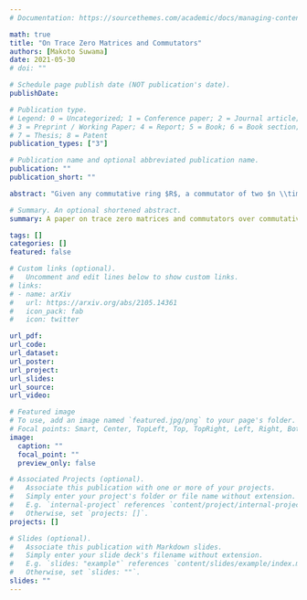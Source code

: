 ```yaml
---
# Documentation: https://sourcethemes.com/academic/docs/managing-content/

math: true
title: "On Trace Zero Matrices and Commutators"
authors: [Makoto Suwama]
date: 2021-05-30
# doi: ""

# Schedule page publish date (NOT publication's date).
publishDate:

# Publication type.
# Legend: 0 = Uncategorized; 1 = Conference paper; 2 = Journal article;
# 3 = Preprint / Working Paper; 4 = Report; 5 = Book; 6 = Book section;
# 7 = Thesis; 8 = Patent
publication_types: ["3"]

# Publication name and optional abbreviated publication name.
publication: ""
publication_short: ""

abstract: "Given any commutative ring $R$, a commutator of two $n \\times n$ matrices over $R$ has trace $0$. In this paper, we study the converse: whether every $n \\times n$ trace $0$ matrix is a commutator. We show that if $R$ is a Be&#769;zout domain with algebraically closed quotient field, then every $n \\times n$ trace $0$ matrix is a commutator. We also show that if $R$ is a regular ring with large enough Krull dimension relative to $n$, then there exist a $n \\times n$ trace $0$ matrix that is not a commutator. This improves on a result of Lissner by increasing the size of the matrix allowed for a fixed $R$. We also give an example of a Noetherian dimension $1$ commutative domain $R$ that admits a $n \\times n$ trace $0$ non-commutator for any $n \\ge 2$."

# Summary. An optional shortened abstract.
summary: A paper on trace zero matrices and commutators over commutative rings

tags: []
categories: []
featured: false

# Custom links (optional).
#   Uncomment and edit lines below to show custom links.
# links:
# - name: arXiv
#   url: https://arxiv.org/abs/2105.14361
#   icon_pack: fab
#   icon: twitter

url_pdf:
url_code:
url_dataset:
url_poster:
url_project:
url_slides:
url_source:
url_video:

# Featured image
# To use, add an image named `featured.jpg/png` to your page's folder. 
# Focal points: Smart, Center, TopLeft, Top, TopRight, Left, Right, BottomLeft, Bottom, BottomRight.
image:
  caption: ""
  focal_point: ""
  preview_only: false

# Associated Projects (optional).
#   Associate this publication with one or more of your projects.
#   Simply enter your project's folder or file name without extension.
#   E.g. `internal-project` references `content/project/internal-project/index.md`.
#   Otherwise, set `projects: []`.
projects: []

# Slides (optional).
#   Associate this publication with Markdown slides.
#   Simply enter your slide deck's filename without extension.
#   E.g. `slides: "example"` references `content/slides/example/index.md`.
#   Otherwise, set `slides: ""`.
slides: ""
---
```

